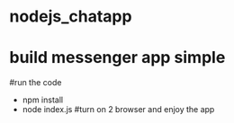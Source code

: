 # nodejs_chatapp
# build messenger app simple
#run the code
- npm install
- node index.js
#turn on 2 browser and enjoy the app 
